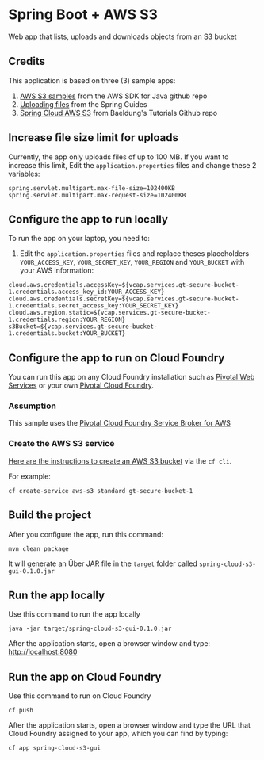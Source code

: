 # Spring Boot + AWS S3
Web app that lists, uploads and downloads objects from an S3 bucket

## Credits
This application is based on three (3) sample apps:
1) [AWS S3 samples](https://github.com/awsdocs/aws-doc-sdk-examples/tree/master/java/example_code/s3) from the AWS SDK for Java github repo
1) [Uploading files](https://spring.io/guides/gs/uploading-files/) from the Spring Guides
1) [Spring Cloud AWS S3](https://github.com/eugenp/tutorials/tree/master/spring-cloud/spring-cloud-aws/src/main/java/com/baeldung/spring/cloud/aws/s3) from Baeldung's Tutorials Github repo

## Increase file size limit for uploads
Currently, the app only uploads files of up to 100 MB. If you want to increase this limit, Edit the `application.properties` files and change these 2 variables:
```
spring.servlet.multipart.max-file-size=102400KB
spring.servlet.multipart.max-request-size=102400KB
```

## Configure the app to run locally
To run the app on your laptop, you need to:
1) Edit the `application.properties` files and replace theses placeholders `YOUR_ACCESS_KEY`, `YOUR_SECRET_KEY`, `YOUR_REGION` and `YOUR_BUCKET`  with your AWS information:

```
cloud.aws.credentials.accessKey=${vcap.services.gt-secure-bucket-1.credentials.access_key_id:YOUR_ACCESS_KEY}
cloud.aws.credentials.secretKey=${vcap.services.gt-secure-bucket-1.credentials.secret_access_key:YOUR_SECRET_KEY}
cloud.aws.region.static=${vcap.services.gt-secure-bucket-1.credentials.region:YOUR_REGION}
s3Bucket=${vcap.services.gt-secure-bucket-1.credentials.bucket:YOUR_BUCKET}
```

## Configure the app to run on Cloud Foundry
You can run this app on any Cloud Foundry installation such as [Pivotal Web Services](https://run.pivotal.io/) or your own [Pivotal Cloud Foundry](https://network.pivotal.io/products/elastic-runtime/).

### Assumption
This sample uses the [Pivotal Cloud Foundry Service Broker for AWS](https://network.pivotal.io/products/aws-services/)

### Create the AWS S3 service
[Here are the instructions to create an AWS S3 bucket](https://docs.pivotal.io/aws-services/creating.html#s3) via the `cf cli`.

For example:
```
cf create-service aws-s3 standard gt-secure-bucket-1
```

## Build the project

After you configure the app, run this command:
```
mvn clean package
```

It will generate an Über JAR file in the `target` folder called `spring-cloud-s3-gui-0.1.0.jar`

## Run the app locally
Use this command to run the app locally

```
java -jar target/spring-cloud-s3-gui-0.1.0.jar
```

After the application starts, open a browser window and type: [http://localhost:8080](http://localhost:8080)

## Run the app on Cloud Foundry
Use this command to run on Cloud Foundry

```
cf push
```

After the application starts, open a browser window and type the URL that Cloud Foundry assigned to your app, which you can find by typing:

```
cf app spring-cloud-s3-gui
```

